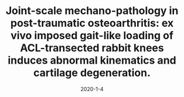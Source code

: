 ---
title: "Joint-scale mechano-pathology in post-traumatic osteoarthritis: ex vivo imposed gait-like loading of ACL-transected rabbit knees induces abnormal kinematics and cartilage degeneration."
collection: publications
permalink: /publication/post-traumatic-osteoarthritis
# excerpt: 'This paper is about the number 3. The number 4 is left for future work.'
date: 2020-1-4
venue: 'Osteoarthritis and Cartilage'
paperurl: 'https://www.oarsijournal.com/article/S1063-4584(20)30448-9/fulltext'
---